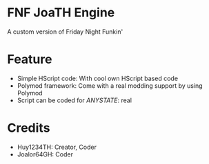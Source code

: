 # FNF JoaTH Engine
A custom version of Friday Night Funkin'

# Feature
* Simple HScript code: With cool own HScript based code
* Polymod framework: Come with a real modding support by using Polymod
* Script can be coded for *ANYSTATE*: real

# Credits
* Huy1234TH: Creator, Coder
* Joalor64GH: Coder